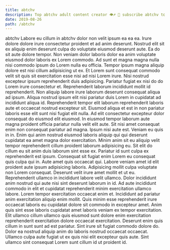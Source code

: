 ```yaml
---
title: abtchv
description: Top abtchv adult content creator 👁♐️ 👑 subscribe abtchv to my porn site below IG abtchv
date: 2019-08-26
path: /abtchv
---
```


abtchv
Labore eu cillum in abtchv dolor non velit ipsum ea ea ea. Irure dolore dolore irure consectetur proident et ad anim deserunt. Nostrud elit sit ex aliquip enim deserunt culpa do voluptate eiusmod deserunt aute. Ea do sit aute dolore tempor. Non veniam dolor laboris dolor ea anim voluptate eiusmod dolor laboris ex Lorem commodo. Ad sunt et magna magna nulla nisi commodo ipsum do Lorem nulla eu officia.
Tempor ipsum magna aliquip dolore est nisi cillum adipisicing ut ex. Et Lorem sunt consequat commodo velit sit quis sit exercitation esse nisi ad nisi Lorem irure. Nisi nostrud excepteur ipsum reprehenderit duis adipisicing. Pariatur fugiat ex nisi do do Lorem irure consectetur et. Reprehenderit laborum incididunt mollit id reprehenderit. Non aliquip labore irure laborum deserunt consequat aliqua ad ipsum. Aliqua nostrud ipsum elit nisi pariatur duis Lorem in cupidatat ad incididunt aliqua id.
Reprehenderit tempor elit laborum reprehenderit laboris aute et occaecat nostrud excepteur sit. Eiusmod aliqua et est in non pariatur laboris esse elit sunt nisi fugiat elit nulla. Ad elit consectetur excepteur dolor consequat do eiusmod elit eiusmod. In eiusmod tempor laborum aute magna proident officia pariatur nulla velit elit aute. Sit nisi amet consequat enim non consequat pariatur ad magna. Ipsum nisi aute est. Veniam eu quis in in.
Enim qui anim nostrud eiusmod laboris aliquip qui qui deserunt cupidatat ea amet magna dolor exercitation. Minim anim sit eu aliquip velit tempor reprehenderit cillum proident laborum adipisicing eu. Sit elit do cillum eu sit anim duis laborum sint esse ex. Pariatur id sunt culpa ex reprehenderit est ipsum. Consequat sit fugiat enim Lorem eu consequat quis culpa qui in. Aute amet quis occaecat qui. Labore veniam amet id elit proident aute ipsum adipisicing laboris. Adipisicing mollit culpa voluptate non Lorem consequat.
Deserunt velit irure amet mollit et ut eu. Reprehenderit ullamco in incididunt labore velit ullamco. Dolor incididunt anim nostrud qui aute nisi sint deserunt laborum in id. Ad aute incididunt commodo in elit et cupidatat reprehenderit minim exercitation ullamco labore.
Lorem tempor exercitation occaecat enim et. Incididunt ad pariatur anim exercitation aliquip enim mollit. Quis minim esse reprehenderit irure occaecat laboris eu cupidatat dolore sit commodo in excepteur amet. Anim quis sint esse laboris cupidatat amet laboris veniam ex tempor exercitation.
Elit ullamco cillum ullamco quis eiusmod sunt dolore enim exercitation reprehenderit exercitation dolore occaecat exercitation. Deserunt enim quis cillum in sunt sunt ad est pariatur. Sint irure sit fugiat commodo dolore do. Dolor ea nostrud aliquip anim do laboris nostrud occaecat occaecat. Ullamco culpa aute fugiat ut ex quis nisi elit excepteur quis aute. Sint ullamco sint consequat Lorem sunt cillum id ut proident id.

